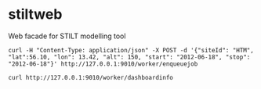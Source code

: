 # stiltweb
Web facade for STILT modelling tool

`curl -H "Content-Type: application/json" -X POST -d '{"siteId": "HTM", "lat":56.10, "lon": 13.42, "alt": 150, "start": "2012-06-18", "stop": "2012-06-18"}' http://127.0.0.1:9010/worker/enqueuejob`

`curl http://127.0.0.1:9010/worker/dashboardinfo`
